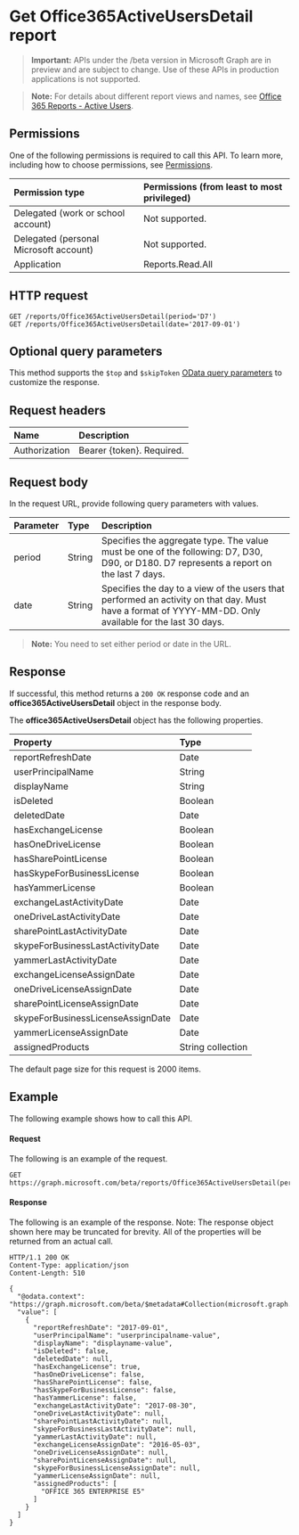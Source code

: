 # Get Office365ActiveUsersDetail report

> **Important:** APIs under the /beta version in Microsoft Graph are in preview and are subject to change. Use of these APIs in production applications is not supported.

> **Note:** For details about different report views and names, see [Office 365 Reports - Active Users](https://support.office.com/client/Active-Users-fc1cf1d0-cd84-43fd-adb7-a4c4dfa8112d).

## Permissions

One of the following permissions is required to call this API. To learn more, including how to choose permissions, see [Permissions](../../../concepts/permissions_reference.md).

|Permission type      | Permissions (from least to most privileged)              |
|:--------------------|:---------------------------------------------------------|
|Delegated (work or school account) | Not supported.    |
|Delegated (personal Microsoft account) | Not supported.    |
|Application | Reports.Read.All |

## HTTP request

<!-- { "blockType": "ignored" } -->

```http
GET /reports/Office365ActiveUsersDetail(period='D7')
GET /reports/Office365ActiveUsersDetail(date='2017-09-01')
```

## Optional query parameters

This method supports the `$top` and `$skipToken` [OData query parameters](../../../concepts/query_parameters.md) to customize the response.

## Request headers

| Name       | Description|
|:---------------|:----------|
| Authorization  | Bearer {token}. Required. |

## Request body

In the request URL, provide following query parameters with values.

| Parameter   | Type|Description|
|:---------------|:--------|:----------|
|period|String|Specifies the aggregate type. The value must be one of the following: D7, D30, D90, or D180. D7 represents a report on the last 7 days.|
|date|String|Specifies the day to a view of the users that performed an activity on that day. Must have a format of YYYY-MM-DD. Only available for the last 30 days.|

> **Note:** You need to set either period or date in the URL.

## Response

If successful, this method returns a `200 OK` response code and an **office365ActiveUsersDetail** object in the response body.

The **office365ActiveUsersDetail** object has the following properties.

| Property       | Type|
|:---------------|:----------|
|reportRefreshDate|Date|
|userPrincipalName|String|
|displayName|String|
|isDeleted|Boolean|
|deletedDate|Date|
|hasExchangeLicense|Boolean|
|hasOneDriveLicense|Boolean|
|hasSharePointLicense|Boolean|
|hasSkypeForBusinessLicense|Boolean|
|hasYammerLicense|Boolean|
|exchangeLastActivityDate|Date|
|oneDriveLastActivityDate|Date|
|sharePointLastActivityDate|Date|
|skypeForBusinessLastActivityDate|Date|
|yammerLastActivityDate|Date|
|exchangeLicenseAssignDate|Date|
|oneDriveLicenseAssignDate|Date|
|sharePointLicenseAssignDate|Date|
|skypeForBusinessLicenseAssignDate|Date|
|yammerLicenseAssignDate|Date|
|assignedProducts|String collection|

The default page size for this request is 2000 items.

## Example

The following example shows how to call this API.

#### Request

The following is an example of the request.

```http
GET https://graph.microsoft.com/beta/reports/Office365ActiveUsersDetail(period='D7')
```

#### Response

The following is an example of the response.
Note: The response object shown here may be truncated for brevity. All of the properties will be returned from an actual call.
```http
HTTP/1.1 200 OK
Content-Type: application/json
Content-Length: 510

{
  "@odata.context": "https://graph.microsoft.com/beta/$metadata#Collection(microsoft.graph.office365ActiveUsersDetail)", 
  "value": [
    {
      "reportRefreshDate": "2017-09-01", 
      "userPrincipalName": "userprincipalname-value", 
      "displayName": "displayname-value", 
      "isDeleted": false, 
      "deletedDate": null, 
      "hasExchangeLicense": true, 
      "hasOneDriveLicense": false, 
      "hasSharePointLicense": false, 
      "hasSkypeForBusinessLicense": false, 
      "hasYammerLicense": false, 
      "exchangeLastActivityDate": "2017-08-30", 
      "oneDriveLastActivityDate": null, 
      "sharePointLastActivityDate": null, 
      "skypeForBusinessLastActivityDate": null, 
      "yammerLastActivityDate": null, 
      "exchangeLicenseAssignDate": "2016-05-03", 
      "oneDriveLicenseAssignDate": null, 
      "sharePointLicenseAssignDate": null, 
      "skypeForBusinessLicenseAssignDate": null, 
      "yammerLicenseAssignDate": null, 
      "assignedProducts": [
        "OFFICE 365 ENTERPRISE E5"
      ]
    }
  ]
}
```
